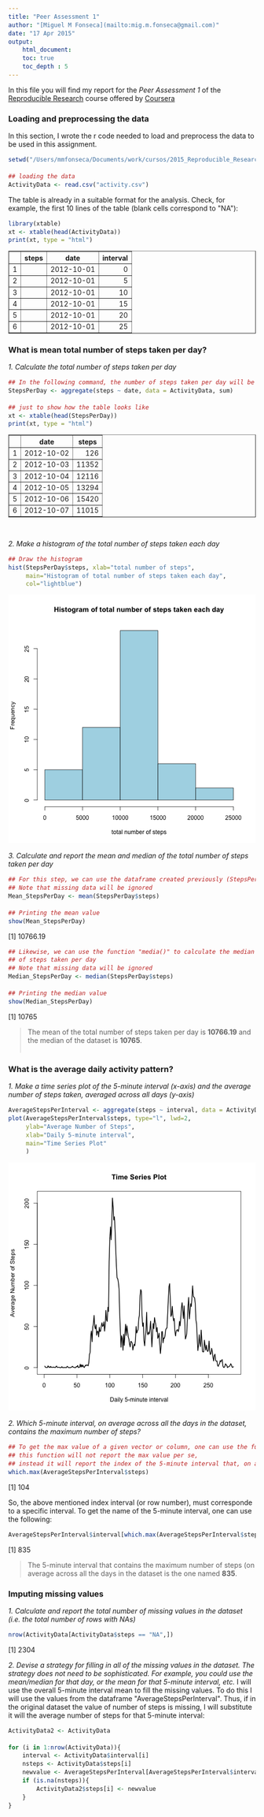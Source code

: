 ```yaml
---
title: "Peer Assessment 1"
author: "[Miguel M Fonseca](mailto:mig.m.fonseca@gmail.com)"
date: "17 Apr 2015"
output: 
    html_document:
    toc: true
    toc_depth : 5
---
```

In this file you will find my report for the *Peer Assessment 1* of the [Reproducible Research][a] course offered by [Coursera][b]

[a]: https://www.coursera.org/course/repdata "Reproducible Research"
[b]: https://www.coursera.org/ "Coursera"


### Loading and preprocessing the data
In this section, I wrote the r code needed to load and preprocess the data to be used in this assignment.


```r
setwd("/Users/mmfonseca/Documents/work/cursos/2015_Reproducible_Research/Peer_Assessment_1")

## loading the data
ActivityData <- read.csv("activity.csv")
```

The table is already in a suitable format for the analysis.
Check, for example, the first 10 lines of the table (blank cells correspond to "NA"):

```r
library(xtable)
xt <- xtable(head(ActivityData))
print(xt, type = "html")
```

<!-- html table generated in R 3.1.2 by xtable 1.7-4 package -->
<!-- Sun Apr 19 23:29:09 2015 -->
<table border=1>
<tr> <th>  </th> <th> steps </th> <th> date </th> <th> interval </th>  </tr>
  <tr> <td align="right"> 1 </td> <td align="right">  </td> <td> 2012-10-01 </td> <td align="right">   0 </td> </tr>
  <tr> <td align="right"> 2 </td> <td align="right">  </td> <td> 2012-10-01 </td> <td align="right">   5 </td> </tr>
  <tr> <td align="right"> 3 </td> <td align="right">  </td> <td> 2012-10-01 </td> <td align="right">  10 </td> </tr>
  <tr> <td align="right"> 4 </td> <td align="right">  </td> <td> 2012-10-01 </td> <td align="right">  15 </td> </tr>
  <tr> <td align="right"> 5 </td> <td align="right">  </td> <td> 2012-10-01 </td> <td align="right">  20 </td> </tr>
  <tr> <td align="right"> 6 </td> <td align="right">  </td> <td> 2012-10-01 </td> <td align="right">  25 </td> </tr>
   </table>

### What is mean total number of steps taken per day?

*1. Calculate the total number of steps taken per day*

```r
## In the following command, the number of steps taken per day will be summed up
StepsPerDay <- aggregate(steps ~ date, data = ActivityData, sum)

## just to show how the table looks like
xt <- xtable(head(StepsPerDay))
print(xt, type = "html")
```

<!-- html table generated in R 3.1.2 by xtable 1.7-4 package -->
<!-- Sun Apr 19 23:29:09 2015 -->
<table border=1>
<tr> <th>  </th> <th> date </th> <th> steps </th>  </tr>
  <tr> <td align="right"> 1 </td> <td> 2012-10-02 </td> <td align="right"> 126 </td> </tr>
  <tr> <td align="right"> 2 </td> <td> 2012-10-03 </td> <td align="right"> 11352 </td> </tr>
  <tr> <td align="right"> 3 </td> <td> 2012-10-04 </td> <td align="right"> 12116 </td> </tr>
  <tr> <td align="right"> 4 </td> <td> 2012-10-05 </td> <td align="right"> 13294 </td> </tr>
  <tr> <td align="right"> 5 </td> <td> 2012-10-06 </td> <td align="right"> 15420 </td> </tr>
  <tr> <td align="right"> 6 </td> <td> 2012-10-07 </td> <td align="right"> 11015 </td> </tr>
   </table>
<br>

*2. Make a histogram of the total number of steps taken each day*

```r
## Draw the histogram
hist(StepsPerDay$steps, xlab="total number of steps", 
     main="Histogram of total number of steps taken each day", 
     col="lightblue")
```

![plot of chunk unnamed-chunk-4](figure/unnamed-chunk-4-1.png) 
<br>

*3. Calculate and report the mean and median of the total number of steps taken per day*

```r
## For this step, we can use the dataframe created previously (StepsPerDay)
## Note that missing data will be ignored
Mean_StepsPerDay <- mean(StepsPerDay$steps)

## Printing the mean value
show(Mean_StepsPerDay)
```

[1] 10766.19

```r
## Likewise, we can use the function "media()" to calculate the median of the total number
## of steps taken per day
## Note that missing data will be ignored
Median_StepsPerDay <- median(StepsPerDay$steps)

## Printing the median value
show(Median_StepsPerDay)
```

[1] 10765

> The mean of the total number of steps taken per day is **10766.19** and the median of the dataset is **10765**.
<br><br>

### What is the average daily activity pattern?
*1. Make a time series plot of the 5-minute interval (x-axis) and the average number of steps taken, averaged across all days (y-axis)*

```r
AverageStepsPerInterval <- aggregate(steps ~ interval, data = ActivityData, mean)
plot(AverageStepsPerInterval$steps, type="l", lwd=2, 
     ylab="Average Number of Steps", 
     xlab="Daily 5-minute interval",
     main="Time Series Plot"
     )
```

![plot of chunk unnamed-chunk-6](figure/unnamed-chunk-6-1.png) 
<br>

*2. Which 5-minute interval, on average across all the days in the dataset, contains the maximum number of steps?*

```r
## To get the max value of a given vector or column, one can use the function which.max
## this function will not report the max value per se, 
## instead it will report the index of the 5-minute interval that, on average, contains the maximum number of steps:
which.max(AverageStepsPerInterval$steps)
```

[1] 104
<br>

So, the above mentioned index interval (or row number), must corresponde to a specific interval. To get the name of the 5-minute interval, one can use the following:

```r
AverageStepsPerInterval$interval[which.max(AverageStepsPerInterval$steps)]
```

[1] 835

> The 5-minute interval that contains the maximum number of steps (on average across all the days in the dataset is the one named **835**.

### Imputing missing values
*1. Calculate and report the total number of missing values in the dataset (i.e. the total number of rows with NAs)*

```r
nrow(ActivityData[ActivityData$steps == "NA",])
```

[1] 2304

*2. Devise a strategy for filling in all of the missing values in the dataset. The strategy does not need to be sophisticated. For example, you could use the mean/median for that day, or the mean for that 5-minute interval, etc.*
I will use the overall 5-minute interval mean to fill the missing values. To do this I will use the values from the dataframe "AverageStepsPerInterval". Thus, if in the original dataset the value of number of steps is missing, I will substitute it will the average number of steps for that 5-minute interval:


```r
ActivityData2 <- ActivityData

for (i in 1:nrow(ActivityData)){
    interval <- ActivityData$interval[i]
    nsteps <- ActivityData$steps[i]
    newvalue <- AverageStepsPerInterval[AverageStepsPerInterval$interval == interval,2]
    if (is.na(nsteps)){
        ActivityData2$steps[i] <- newvalue
    }
}
```
